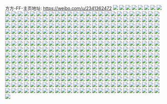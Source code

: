 方方-FF-主页地址: https://weibo.com/u/2341362472 
![](https://wx4.sinaimg.cn/mw2000/8b8e5b28ly1h9ije3bwxzj214q1bs4hh.jpg) 
![](https://wx4.sinaimg.cn/mw2000/8b8e5b28ly1h9ije2thkrj213t1cjqln.jpg) 
![](https://wx4.sinaimg.cn/mw2000/8b8e5b28ly1h9ije29yiyj211r1g47ls.jpg) 
![](https://wx4.sinaimg.cn/mw2000/8b8e5b28ly1h9ije45vjwj21gt1iakf3.jpg) 
![](https://wx4.sinaimg.cn/mw2000/8b8e5b28ly1h9fa2sojbjj20sw1830zn.jpg) 
![](https://wx4.sinaimg.cn/mw2000/8b8e5b28gy1h93ob4704rj20go0iamy7.jpg) 
![](https://wx4.sinaimg.cn/mw2000/8b8e5b28gy1h93ob57p8vj20wi1aigtz.jpg) 
![](https://wx4.sinaimg.cn/mw2000/8b8e5b28gy1h8z6r6v7ogj214g1400yx.jpg) 
![](https://wx4.sinaimg.cn/mw2000/8b8e5b28gy1h8z6r69l4pj20n00sogry.jpg) 
![](https://wx4.sinaimg.cn/mw2000/8b8e5b28gy1h8z6r6l7a0j2146140dom.jpg) 
![](https://wx4.sinaimg.cn/mw2000/8b8e5b28gy1h8z6r79x64j20wi1d1do9.jpg) 
![](https://wx4.sinaimg.cn/mw2000/8b8e5b28gy1h8z6r54yr5j20wi1c3qdz.jpg) 
![](https://wx4.sinaimg.cn/mw2000/8b8e5b28gy1h8z6r7okd7j20wi0uhwkw.jpg) 
![](https://wx4.sinaimg.cn/mw2000/8b8e5b28gy1h8z6r8ctddj20wi0tbgrf.jpg) 
![](https://wx4.sinaimg.cn/mw2000/8b8e5b28gy1h8z6r8oyszj20wi0wnq9g.jpg) 
![](https://wx4.sinaimg.cn/mw2000/8b8e5b28gy1h8z6r9cinij20wi10ktdr.jpg) 
![](https://wx4.sinaimg.cn/mw2000/8b8e5b28gy1h8ssawwjmvj20pr0ihgnj.jpg) 
![](https://wx4.sinaimg.cn/mw2000/8b8e5b28gy1h8ssawicsij20ps11ggq8.jpg) 
![](https://wx4.sinaimg.cn/mw2000/8b8e5b28gy1h8sqnalbbfj227s0u01kx.jpg) 
![](https://wx4.sinaimg.cn/mw2000/8b8e5b28gy1h8m5ydiw5aj21ps1rfnpd.jpg) 
![](https://wx4.sinaimg.cn/mw2000/8b8e5b28gy1h8m5yea31pj213v0vlqd5.jpg) 
![](https://wx4.sinaimg.cn/mw2000/8b8e5b28gy1h8m5yfz9opj21ke23qb29.jpg) 
![](https://wx4.sinaimg.cn/mw2000/8b8e5b28gy1h8m5ya5petj20u11b948d.jpg) 
![](https://wx4.sinaimg.cn/mw2000/8b8e5b28gy1h8a9ckxviaj23402c01kz.jpg) 
![](https://wx4.sinaimg.cn/mw2000/8b8e5b28gy1h875et747hj20lc0v8jv4.jpg) 
![](https://wx4.sinaimg.cn/mw2000/8b8e5b28gy1h84cmblmtxj22wa2aqkjm.jpg) 
![](https://wx4.sinaimg.cn/mw2000/8b8e5b28gy1h84cm9h49aj20wi1cwwro.jpg) 
![](https://wx4.sinaimg.cn/mw2000/8b8e5b28gy1h84cm7vkk3j20oy0sgdjh.jpg) 
![](https://wx4.sinaimg.cn/mw2000/8b8e5b28gy1h84cmddlgzj20l60sggnp.jpg) 
![](https://wx4.sinaimg.cn/mw2000/8b8e5b28gy1h84cmc95t0j20qg0wbn1m.jpg) 
![](https://wx4.sinaimg.cn/mw2000/8b8e5b28gy1h84cmcxe6lj20wi173q9i.jpg) 
![](https://wx4.sinaimg.cn/mw2000/8b8e5b28gy1h84cm8pf98j20wh1lk48y.jpg) 
![](https://wx4.sinaimg.cn/mw2000/8b8e5b28gy1h84cof1zs2j22c02c07wi.jpg) 
![](https://wx4.sinaimg.cn/mw2000/8b8e5b28gy1h84cocq1trj23402c07wj.jpg) 
![](https://wx4.sinaimg.cn/mw2000/8b8e5b28gy1h7zy3eg2rhj20p418naeq.jpg) 
![](https://wx4.sinaimg.cn/mw2000/8b8e5b28gy1h7z7g02xy2j22ac2pmkjn.jpg) 
![](https://wx4.sinaimg.cn/mw2000/8b8e5b28gy1h7z7g2e6usj22b62iahdv.jpg) 
![](https://wx4.sinaimg.cn/mw2000/8b8e5b28gy1h7pwl0jltlj20tz1187b0.jpg) 
![](https://wx4.sinaimg.cn/mw2000/8b8e5b28gy1h7pwl01oq3j20r911cgr6.jpg) 
![](https://wx4.sinaimg.cn/mw2000/8b8e5b28gy1h7pwl2kw7jj20uo14wwr8.jpg) 
![](https://wx4.sinaimg.cn/mw2000/8b8e5b28gy1h7pwjxh6j3j21680nrwr3.jpg) 
![](https://wx4.sinaimg.cn/mw2000/8b8e5b28gy1h7pwl5fgbvj22c02c0hdu.jpg) 
![](https://wx4.sinaimg.cn/mw2000/8b8e5b28gy1h7pwlc306aj22c02c0x6p.jpg) 
![](https://wx4.sinaimg.cn/mw2000/8b8e5b28gy1h7pwkzioxtj22c0340u0z.jpg) 
![](https://wx4.sinaimg.cn/mw2000/8b8e5b28gy1h7pwlf6yvmj22c0340u0y.jpg) 
![](https://wx4.sinaimg.cn/mw2000/8b8e5b28gy1h7pwl9zg5jj21kw1kw7wi.jpg) 
![](https://wx4.sinaimg.cn/mw2000/8b8e5b28gy1h7m4rmwkk1j21kw16ox4x.jpg) 
![](https://wx4.sinaimg.cn/mw2000/8b8e5b28gy1h7m4s5qwvej21kw16o1kx.jpg) 
![](https://wx4.sinaimg.cn/mw2000/8b8e5b28gy1h7m4sbxinij216o1kwe47.jpg) 
![](https://wx4.sinaimg.cn/mw2000/8b8e5b28gy1h7m4shl6vqj215c1k6dry.jpg) 
![](https://wx4.sinaimg.cn/mw2000/8b8e5b28gy1h7gosnxnztj20n40jftay.jpg) 
![](https://wx4.sinaimg.cn/mw2000/8b8e5b28gy1h77ejs1yiij20wi1g1nb9.jpg) 
![](https://wx4.sinaimg.cn/mw2000/8b8e5b28gy1h77ejvs0rjj21qq2n9hdu.jpg) 
![](https://wx4.sinaimg.cn/mw2000/8b8e5b28gy1h77ejsz24rj20wh1bf1cg.jpg) 
![](https://wx4.sinaimg.cn/mw2000/8b8e5b28gy1h77ejr434jj21sc2ds43t.jpg) 
![](https://wx4.sinaimg.cn/mw2000/8b8e5b28gy1h77ejwtq57j22c0340b29.jpg) 
![](https://wx4.sinaimg.cn/mw2000/8b8e5b28gy1h77ejnhhxqj21sc2ds4qr.jpg) 
![](https://wx4.sinaimg.cn/mw2000/8b8e5b28ly1h72t167tlmj21mc17rjzk.jpg) 
![](https://wx4.sinaimg.cn/mw2000/8b8e5b28ly1h72t189mh1j22c03404d5.jpg) 
![](https://wx4.sinaimg.cn/mw2000/8b8e5b28ly1h72t19u0rwj22092bs47k.jpg) 
![](https://wx4.sinaimg.cn/mw2000/8b8e5b28ly1h72t1btbddj21a41jb1kx.jpg) 
![](https://wx4.sinaimg.cn/mw2000/8b8e5b28ly1h72t1at2saj216f15yjvr.jpg) 
![](https://wx4.sinaimg.cn/mw2000/8b8e5b28ly1h72t1oc6gij23402c0npg.jpg) 
![](https://wx4.sinaimg.cn/mw2000/8b8e5b28gy1h6yvougl1qj20pd0istcm.jpg) 
![](https://wx4.sinaimg.cn/mw2000/8b8e5b28gy1h6oysix8wwj20uh15un58.jpg) 
![](https://wx4.sinaimg.cn/mw2000/8b8e5b28gy1h6oysp12sxj20wi139qhc.jpg) 
![](https://wx4.sinaimg.cn/mw2000/8b8e5b28gy1h6oyskey7kj20v40wg780.jpg) 
![](https://wx4.sinaimg.cn/mw2000/8b8e5b28gy1h6oyt5naqaj20wh1attnh.jpg) 
![](https://wx4.sinaimg.cn/mw2000/8b8e5b28gy1h6oysyqwotj20r50f9ag3.jpg) 
![](https://wx4.sinaimg.cn/mw2000/8b8e5b28gy1h6oyswtmm9j20uu14qtlc.jpg) 
![](https://wx4.sinaimg.cn/mw2000/8b8e5b28gy1h6mlfcez5uj20td0l4q6s.jpg) 
![](https://wx4.sinaimg.cn/mw2000/8b8e5b28gy1h6mlfah0qrj23402c0x6v.jpg) 
![](https://wx4.sinaimg.cn/mw2000/8b8e5b28gy1h6j987trxzj21sc2dsqv6.jpg) 
![](https://wx4.sinaimg.cn/mw2000/8b8e5b28gy1h6huv03ok2j20md0art96.jpg) 
![](https://wx4.sinaimg.cn/mw2000/8b8e5b28gy1h699et048nj20wi1yc7ew.jpg) 
![](https://wx4.sinaimg.cn/mw2000/8b8e5b28gy1h699eslf1zj20f60bhjrp.jpg) 
![](https://wx4.sinaimg.cn/mw2000/8b8e5b28gy1h6788ld74yj21if28xjwt.jpg) 
![](https://wx4.sinaimg.cn/mw2000/8b8e5b28gy1h6788u3diwj22c034015v.jpg) 
![](https://wx4.sinaimg.cn/mw2000/8b8e5b28gy1h6787d562zj23402c01kx.jpg) 
![](https://wx4.sinaimg.cn/mw2000/8b8e5b28gy1h6789gkucfj22s81m9b2a.jpg) 
![](https://wx4.sinaimg.cn/mw2000/8b8e5b28gy1h67870e59jj22c0340ahn.jpg) 
![](https://wx4.sinaimg.cn/mw2000/8b8e5b28gy1h67898ki8sj22c0340avh.jpg) 
![](https://wx4.sinaimg.cn/mw2000/8b8e5b28gy1h6787rh43mj23402c0e83.jpg) 
![](https://wx4.sinaimg.cn/mw2000/8b8e5b28gy1h67884sgavj21of1memz2.jpg) 
![](https://wx4.sinaimg.cn/mw2000/8b8e5b28gy1h6787vd5gtj20vk0whk0y.jpg) 
![](https://wx4.sinaimg.cn/mw2000/8b8e5b28ly1h5uziw67hwj218w0u0k25.jpg) 
![](https://wx4.sinaimg.cn/mw2000/8b8e5b28ly1h5uzj0o3vdj21jk1gz7hk.jpg) 
![](https://wx4.sinaimg.cn/mw2000/8b8e5b28gy1h3igk8ydtij2218298hdt.jpg) 
![](https://wx4.sinaimg.cn/mw2000/8b8e5b28gy1h3igk9x61vj20us0hl0z8.jpg) 
![](https://wx4.sinaimg.cn/mw2000/8b8e5b28gy1h3igkb0kizj21mc17r1as.jpg) 
![](https://wx4.sinaimg.cn/mw2000/8b8e5b28gy1h3igkddoz0j22qn2147wj.jpg) 
![](https://wx4.sinaimg.cn/mw2000/8b8e5b28gy1h3igke2v6ej20u015qn6p.jpg) 
![](https://wx4.sinaimg.cn/mw2000/8b8e5b28gy1h3igk0577aj20sc114gzf.jpg) 
![](https://wx4.sinaimg.cn/mw2000/8b8e5b28gy1h3igkfvojhj22bc334npd.jpg) 
![](https://wx4.sinaimg.cn/mw2000/8b8e5b28gy1h3igkh4n72j20us148e01.jpg) 
![](https://wx4.sinaimg.cn/mw2000/8b8e5b28gy1h3igkj3l7kj22c03404qr.jpg) 
![](https://wx4.sinaimg.cn/mw2000/8b8e5b28gy1h3ifo5b9ngj22c0340b2b.jpg) 
![](https://wx4.sinaimg.cn/mw2000/8b8e5b28gy1h3ifnlofmuj23402c01kx.jpg) 
![](https://wx4.sinaimg.cn/mw2000/8b8e5b28gy1h3ifnjvoygj22c033zb2c.jpg) 
![](https://wx4.sinaimg.cn/mw2000/8b8e5b28gy1h3ifoacznqj215h0woagz.jpg) 
![](https://wx4.sinaimg.cn/mw2000/8b8e5b28gy1h3ifog91uej22c03407wi.jpg) 
![](https://wx4.sinaimg.cn/mw2000/8b8e5b28gy1h3ifo95z61j226u2o54qp.jpg) 
![](https://wx4.sinaimg.cn/mw2000/8b8e5b28gy1h3ifqzewmoj20ty0kgdkd.jpg) 
![](https://wx4.sinaimg.cn/mw2000/8b8e5b28gy1h3ifovlqzaj22c03407wi.jpg) 
![](https://wx4.sinaimg.cn/mw2000/8b8e5b28gy1h3ifod9q17j21sc2dsu0x.jpg) 
![](https://wx4.sinaimg.cn/mw2000/8b8e5b28gy1h2xtpzl16kj22af22su0x.jpg) 
![](https://wx4.sinaimg.cn/mw2000/8b8e5b28gy1h2xtpsqlxyj22c0340kjm.jpg) 
![](https://wx4.sinaimg.cn/mw2000/8b8e5b28gy1h2wm8tnqcrj20sz1l6n81.jpg) 
![](https://wx4.sinaimg.cn/mw2000/8b8e5b28gy1h2wm8vwig9j235s23unpe.jpg) 
![](https://wx4.sinaimg.cn/mw2000/8b8e5b28gy1h2wm8xbfmjj233y18u1ky.jpg) 
![](https://wx4.sinaimg.cn/mw2000/8b8e5b28gy1h2wm8ysv1pj23402c0qv5.jpg) 
![](https://wx4.sinaimg.cn/mw2000/8b8e5b28gy1h2wm90hhkij23402c0qv6.jpg) 
![](https://wx4.sinaimg.cn/mw2000/8b8e5b28gy1h2wm8splemj22511w4npd.jpg) 
![](https://wx4.sinaimg.cn/mw2000/8b8e5b28gy1h2wm93qcyfj21sc2dskjn.jpg) 
![](https://wx4.sinaimg.cn/mw2000/8b8e5b28gy1h2wlydx6cej22dc35su11.jpg) 
![](https://wx4.sinaimg.cn/mw2000/8b8e5b28gy1h2wlygw85ij22dc35skjo.jpg) 
![](https://wx4.sinaimg.cn/mw2000/8b8e5b28gy1h2wlylfbp6j22dc35sqv9.jpg) 
![](https://wx4.sinaimg.cn/mw2000/8b8e5b28gy1h2wlyp1e9aj22dc35sx6u.jpg) 
![](https://wx4.sinaimg.cn/mw2000/8b8e5b28gy1h2wlyx5k4fj22c0340kjm.jpg) 
![](https://wx4.sinaimg.cn/mw2000/8b8e5b28gy1h2wlyqt6d6j20sg34k4qq.jpg) 
![](https://wx4.sinaimg.cn/mw2000/8b8e5b28gy1h2wlytps0ij20sg1m8e81.jpg) 
![](https://wx4.sinaimg.cn/mw2000/8b8e5b28gy1h2wlyvg879j20sg3oze82.jpg) 
![](https://wx4.sinaimg.cn/mw2000/8b8e5b28gy1h2wlyark6zj20sg1j54qp.jpg) 
![](https://wx4.sinaimg.cn/mw2000/8b8e5b28gy1h21csd2ch4j21400u0alk.jpg) 
![](https://wx4.sinaimg.cn/mw2000/8b8e5b28gy1h21csa62qij22c0340kjo.jpg) 
![](https://wx4.sinaimg.cn/mw2000/8b8e5b28gy1h21csc1rknj22c022uu0x.jpg) 
![](https://wx4.sinaimg.cn/mw2000/8b8e5b28gy1h21cs70xncj22dc35snph.jpg) 
![](https://wx4.sinaimg.cn/mw2000/8b8e5b28gy1h21csl2ew7j22dc35sqv9.jpg) 
![](https://wx4.sinaimg.cn/mw2000/8b8e5b28gy1h21csydyj1j22dc35snph.jpg) 
![](https://wx4.sinaimg.cn/mw2000/8b8e5b28gy1h21ct2p6a0j22dc35shdx.jpg) 
![](https://wx4.sinaimg.cn/mw2000/8b8e5b28gy1h21ct5ty7tj22dc35s7wl.jpg) 
![](https://wx4.sinaimg.cn/mw2000/8b8e5b28gy1h21csdpqzcj20ko0prq8y.jpg) 
![](https://wx4.sinaimg.cn/mw2000/8b8e5b28gy1h1xnhkpns6j23402c0hdw.jpg) 
![](https://wx4.sinaimg.cn/mw2000/8b8e5b28gy1h1rzbb2bxwj22c0340x6q.jpg) 
![](https://wx4.sinaimg.cn/mw2000/8b8e5b28gy1h1rzbpgccnj21tm1a41kx.jpg) 
![](https://wx4.sinaimg.cn/mw2000/8b8e5b28gy1h1rzbeozx1j20sh0qa7b9.jpg) 
![](https://wx4.sinaimg.cn/mw2000/8b8e5b28gy1h1rzbgas4dj21s11djkhg.jpg) 
![](https://wx4.sinaimg.cn/mw2000/8b8e5b28gy1h1rzbzwqjjj22911zwe81.jpg) 
![](https://wx4.sinaimg.cn/mw2000/8b8e5b28gy1h1rzc9h306j21ld1du1di.jpg) 
![](https://wx4.sinaimg.cn/mw2000/8b8e5b28gy1h1rzbq5cr5j21bw1bc12g.jpg) 
![](https://wx4.sinaimg.cn/mw2000/8b8e5b28gy1h1ngvi235xj22bu1s97wh.jpg) 
![](https://wx4.sinaimg.cn/mw2000/8b8e5b28gy1h1ngvjz86kj23402c0x6r.jpg) 
![](https://wx4.sinaimg.cn/mw2000/8b8e5b28gy1h18zp6ped1j210o0pd4b5.jpg) 
![](https://wx4.sinaimg.cn/mw2000/8b8e5b28gy1h0nig5k495j20v110g13h.jpg) 
![](https://wx4.sinaimg.cn/mw2000/8b8e5b28gy1h0kn1d8wtqj23402c0u0y.jpg) 
![](https://wx4.sinaimg.cn/mw2000/8b8e5b28gy1gzse2rhcqhj20zm1bhe37.jpg) 
![](https://wx4.sinaimg.cn/mw2000/8b8e5b28ly1gzgyeazkgrj21b20s0dlo.jpg) 
![](https://wx4.sinaimg.cn/mw2000/8b8e5b28ly1gzgx2mvw8uj20u00lwwif.jpg) 
![](https://wx4.sinaimg.cn/mw2000/8b8e5b28ly1gz9fyi9zlyj226p26p4qp.jpg) 
![](https://wx4.sinaimg.cn/mw2000/8b8e5b28ly1gz9fyl6n31j22pd2pdx6p.jpg) 
![](https://wx4.sinaimg.cn/mw2000/8b8e5b28gy1gy62r9lo86j20xc18gtgd.jpg) 
![](https://wx4.sinaimg.cn/mw2000/8b8e5b28gy1gy62r5hbixj235s2dfnpe.jpg) 
![](https://wx4.sinaimg.cn/mw2000/8b8e5b28gy1gy62r8u9xfj23402c2e86.jpg) 
![](https://wx4.sinaimg.cn/mw2000/8b8e5b28gy1gy62rcpspaj20xc18gqav.jpg) 
![](https://wx4.sinaimg.cn/mw2000/8b8e5b28gy1gy62r66lmqj218g0xcwo4.jpg) 
![](https://wx4.sinaimg.cn/mw2000/8b8e5b28gy1gy62r3aquuj20xc18gte6.jpg) 
![](https://wx4.sinaimg.cn/mw2000/8b8e5b28gy1gy62sojm1aj20wi12g137.jpg) 
![](https://wx4.sinaimg.cn/mw2000/8b8e5b28gy1gy62sm9n68j22kq1wehdu.jpg) 
![](https://wx4.sinaimg.cn/mw2000/8b8e5b28gy1gy62snj6ycj20wi1ac7b6.jpg) 
![](https://wx4.sinaimg.cn/mw2000/8b8e5b28gy1gwfjgmrqzmj22c02c01ky.jpg) 
![](https://wx4.sinaimg.cn/mw2000/8b8e5b28gy1gwfjdkltojj21sc1sc4qq.jpg) 
![](https://wx4.sinaimg.cn/mw2000/8b8e5b28gy1gwfjgr3e2kj22c02c0b29.jpg) 
![](https://wx4.sinaimg.cn/mw2000/8b8e5b28gy1gwfjh8gfhuj22c02c0qv5.jpg) 
![](https://wx4.sinaimg.cn/mw2000/8b8e5b28gy1gwfjhzwik1j22c02c01kz.jpg) 
![](https://wx4.sinaimg.cn/mw2000/8b8e5b28gy1gwfjjj1uymj21sc1schdt.jpg) 
![](https://wx4.sinaimg.cn/mw2000/8b8e5b28gy1gwfjjrmu3bj21sc1sc7wh.jpg) 
![](https://wx4.sinaimg.cn/mw2000/8b8e5b28gy1gwfjghzjcwj22c02c01ky.jpg) 
![](https://wx4.sinaimg.cn/mw2000/8b8e5b28gy1gwfjc4k1qzj210e0u0gy4.jpg) 
![](https://wx4.sinaimg.cn/mw2000/8b8e5b28gy1gvrv2kzpl4j23402c0hdu.jpg) 
![](https://wx4.sinaimg.cn/mw2000/8b8e5b28gy1gvrv3au84lj23402c01l1.jpg) 
![](https://wx4.sinaimg.cn/mw2000/002ys7kQgy1gvkzkxb1roj60wi0mcq5l02.jpg) 
![](https://wx4.sinaimg.cn/mw2000/002ys7kQgy1gvkzkwvu2ej60wh0l2dht02.jpg) 
![](https://wx4.sinaimg.cn/mw2000/002ys7kQgy1gv7037f2jlj60u014044902.jpg) 
![](https://wx4.sinaimg.cn/mw2000/002ys7kQgy1gv703ay41cj60u0140wmg02.jpg) 
![](https://wx4.sinaimg.cn/mw2000/002ys7kQgy1gulyx6zesxj62dc35sb2c02.jpg) 
![](https://wx4.sinaimg.cn/mw2000/002ys7kQgy1gulyx2gidwj63402c04qu02.jpg) 
![](https://wx4.sinaimg.cn/mw2000/002ys7kQgy1gulyxbj7tqj63402c07wn02.jpg) 
![](https://wx4.sinaimg.cn/mw2000/002ys7kQgy1gulyxg5czfj62bc3344qu02.jpg) 
![](https://wx4.sinaimg.cn/mw2000/002ys7kQgy1gulyxrseqej62c0340b2d02.jpg) 
![](https://wx4.sinaimg.cn/mw2000/002ys7kQgy1gulyxjbhbbj62bc334qv902.jpg) 
![](https://wx4.sinaimg.cn/mw2000/002ys7kQgy1gulyxl9iltj63402c0qv702.jpg) 
![](https://wx4.sinaimg.cn/mw2000/002ys7kQgy1gulyxvwe5nj62c0340e8602.jpg) 
![](https://wx4.sinaimg.cn/mw2000/002ys7kQgy1gulyxopz35j635s2dc7wj02.jpg) 
![](https://wx4.sinaimg.cn/mw2000/002ys7kQgy1guffaa4r5sj60u011vgpb02.jpg) 
![](https://wx4.sinaimg.cn/mw2000/002ys7kQgy1guffaavadjj60kr0lowgw02.jpg) 
![](https://wx4.sinaimg.cn/mw2000/002ys7kQgy1guffaaitp7j60u011on0e02.jpg) 
![](https://wx4.sinaimg.cn/mw2000/002ys7kQgy1guffabqcbbj60u90ob0ww02.jpg) 
![](https://wx4.sinaimg.cn/mw2000/002ys7kQgy1guffac588qj60wh0o2djf02.jpg) 
![](https://wx4.sinaimg.cn/mw2000/002ys7kQgy1guffacoyeqj60u90oc0xb02.jpg) 
![](https://wx4.sinaimg.cn/mw2000/8b8e5b28ly1gtui23adu6j22c02c0hdu.jpg) 
![](https://wx4.sinaimg.cn/mw2000/8b8e5b28ly1gtqm5v19g4j22c02c0u0x.jpg) 
![](https://wx4.sinaimg.cn/mw2000/8b8e5b28ly1gtqm5qifxdj22c02c0x6p.jpg) 
![](https://wx4.sinaimg.cn/mw2000/8b8e5b28ly1gtklokkepoj22c02c0qv7.jpg) 
![](https://wx4.sinaimg.cn/mw2000/8b8e5b28gy1gs2yetdiykj22oh23bqvc.jpg) 
![](https://wx4.sinaimg.cn/mw2000/8b8e5b28gy1gs2yeuqtkgj20yv13c4qp.jpg) 
![](https://wx4.sinaimg.cn/mw2000/8b8e5b28gy1gs2yf7210cj22c02c0npi.jpg) 
![](https://wx4.sinaimg.cn/mw2000/8b8e5b28gy1gs2yeo4y10j22c02c01l3.jpg) 
![](https://wx4.sinaimg.cn/mw2000/8b8e5b28gy1gs2yf8m3a1j22c02c07wh.jpg) 
![](https://wx4.sinaimg.cn/mw2000/8b8e5b28gy1gs2yewn02bj20sg1kw1ky.jpg) 
![](https://wx4.sinaimg.cn/mw2000/8b8e5b28gy1gs2yf37ckfj22c02c0u15.jpg) 
![](https://wx4.sinaimg.cn/mw2000/8b8e5b28gy1gs2yfjnzayj22c02c0x52.jpg) 
![](https://wx4.sinaimg.cn/mw2000/8b8e5b28gy1gs2yfbi2mxj22c02c04qq.jpg) 
![](https://wx4.sinaimg.cn/mw2000/8b8e5b28gy1gs2yff23khj22c02c01ky.jpg) 
![](https://wx4.sinaimg.cn/mw2000/8b8e5b28gy1gs2yfhfv7gj22c02c07wh.jpg) 
![](https://wx4.sinaimg.cn/mw2000/8b8e5b28gy1grt3kjiklgj21s035sx6v.jpg) 
![](https://wx4.sinaimg.cn/mw2000/8b8e5b28gy1grt3jqovoej23402c0ai3.jpg) 
![](https://wx4.sinaimg.cn/mw2000/8b8e5b28gy1grt3kmgjhtj22c0340x6q.jpg) 
![](https://wx4.sinaimg.cn/mw2000/8b8e5b28gy1grt3kpbokyj22c0340kjm.jpg) 
![](https://wx4.sinaimg.cn/mw2000/002ys7kQgy1grt3jrzj2hj61400u0k2g02.jpg) 
![](https://wx4.sinaimg.cn/mw2000/8b8e5b28gy1grt3ktyitxj22c03407wj.jpg) 
![](https://wx4.sinaimg.cn/mw2000/8b8e5b28gy1grt3kevrdxj21zc2bznph.jpg) 
![](https://wx4.sinaimg.cn/mw2000/8b8e5b28gy1grrdljijjej22lq1yakjl.jpg) 
![](https://wx4.sinaimg.cn/mw2000/8b8e5b28gy1grrdlmzgicj23402c0u0y.jpg) 
![](https://wx4.sinaimg.cn/mw2000/8b8e5b28gy1grrdll33l3j23402c0npe.jpg) 
![](https://wx4.sinaimg.cn/mw2000/8b8e5b28gy1grmjj30kzkj22c02c07wh.jpg) 
![](https://wx4.sinaimg.cn/mw2000/8b8e5b28gy1grmjj4tsd0j21sc1scqnc.jpg) 
![](https://wx4.sinaimg.cn/mw2000/8b8e5b28gy1grmjj6c0wxj21sc1sc1kx.jpg) 
![](https://wx4.sinaimg.cn/mw2000/8b8e5b28gy1grmjj8aml6j21sc1sc1kx.jpg) 
![](https://wx4.sinaimg.cn/mw2000/8b8e5b28gy1gr5i9a31pwj20si0g1tdn.jpg) 
![](https://wx4.sinaimg.cn/mw2000/8b8e5b28gy1gr5i9e4f05j20ny1557hb.jpg) 
![](https://wx4.sinaimg.cn/mw2000/8b8e5b28gy1gr5i9fwgzmj23282aohdv.jpg) 
![](https://wx4.sinaimg.cn/mw2000/8b8e5b28gy1gr5i9dkok1j20u00u0n7l.jpg) 
![](https://wx4.sinaimg.cn/mw2000/8b8e5b28gy1gr5i9cltwnj23402c04qv.jpg) 
![](https://wx4.sinaimg.cn/mw2000/8b8e5b28gy1gr5i9hggm7j21hc1hc7wi.jpg) 
![](https://wx4.sinaimg.cn/mw2000/8b8e5b28gy1gqrdloxqjcj20u010dgps.jpg) 
![](https://wx4.sinaimg.cn/mw2000/8b8e5b28gy1gqrdlqgig8j20u010cdkq.jpg) 
![](https://wx4.sinaimg.cn/mw2000/8b8e5b28gy1gqrdlre0oxj20u010dq84.jpg) 
![](https://wx4.sinaimg.cn/mw2000/8b8e5b28gy1gqrdls75eij20u00u0woc.jpg) 
![](https://wx4.sinaimg.cn/mw2000/8b8e5b28gy1gqrdlt7gmcj20u013zacs.jpg) 
![](https://wx4.sinaimg.cn/mw2000/8b8e5b28gy1gqrdlu340pj20u00u0aeh.jpg) 
![](https://wx4.sinaimg.cn/mw2000/8b8e5b28gy1gqrdlurinzj20qo0van23.jpg) 
![](https://wx4.sinaimg.cn/mw2000/8b8e5b28gy1gqrdlvxw76j20u013zwhr.jpg) 
![](https://wx4.sinaimg.cn/mw2000/8b8e5b28gy1gqrdlwl9njj20u00u077f.jpg) 
![](https://wx4.sinaimg.cn/mw2000/8b8e5b28gy1gq7uh48uy2j235s35shdx.jpg) 
![](https://wx4.sinaimg.cn/mw2000/8b8e5b28gy1gq7uh6xf38j22ao2biu0z.jpg) 
![](https://wx4.sinaimg.cn/mw2000/8b8e5b28gy1gq7uhi8srxj21sc2ds1ky.jpg) 
![](https://wx4.sinaimg.cn/mw2000/8b8e5b28gy1gq7uhea7etj20sf189ai5.jpg) 
![](https://wx4.sinaimg.cn/mw2000/8b8e5b28gy1gq7uh8lo78j20lr2ipnpd.jpg) 
![](https://wx4.sinaimg.cn/mw2000/8b8e5b28gy1gq7uhfgfu8j216s1l0npd.jpg) 
![](https://wx4.sinaimg.cn/mw2000/8b8e5b28gy1gq7uhgte3kj22dc35sqv5.jpg) 
![](https://wx4.sinaimg.cn/mw2000/8b8e5b28gy1gq7uhb67fnj211c340npg.jpg) 
![](https://wx4.sinaimg.cn/mw2000/8b8e5b28gy1gq7uhkuznoj22c03407wm.jpg) 
![](https://wx4.sinaimg.cn/mw2000/8b8e5b28gy1gpw6j3go0aj235s2dckjq.jpg) 
![](https://wx4.sinaimg.cn/mw2000/8b8e5b28gy1gpw6j09hdcj235s2dc4qt.jpg) 
![](https://wx4.sinaimg.cn/mw2000/8b8e5b28gy1gptvl6kf8sj22ao2g5x6s.jpg) 
![](https://wx4.sinaimg.cn/mw2000/8b8e5b28gy1gptvlx98sxj23282aou0y.jpg) 
![](https://wx4.sinaimg.cn/mw2000/8b8e5b28gy1gptvluxmxbj23282aoqv6.jpg) 
![](https://wx4.sinaimg.cn/mw2000/8b8e5b28gy1gptvlz60blj23282aokjm.jpg) 
![](https://wx4.sinaimg.cn/mw2000/8b8e5b28gy1gptvlnhsd2j21vf2ipx6s.jpg) 
![](https://wx4.sinaimg.cn/mw2000/8b8e5b28gy1gptvlq41kbj23282aokjm.jpg) 
![](https://wx4.sinaimg.cn/mw2000/8b8e5b28gy1gptvlsq7s1j22ao2is4qr.jpg) 
![](https://wx4.sinaimg.cn/mw2000/8b8e5b28gy1gptvm1t4xfj22ao2mie83.jpg) 
![](https://wx4.sinaimg.cn/mw2000/8b8e5b28gy1gptvp4mh9sj20qo0hltc3.jpg) 
![](https://wx4.sinaimg.cn/mw2000/8b8e5b28gy1gowjxnuly9j21qc0u0x4b.jpg) 
![](https://wx4.sinaimg.cn/mw2000/8b8e5b28gy1gowjxt6jwhj21qc0u0kik.jpg) 
![](https://wx4.sinaimg.cn/mw2000/8b8e5b28gy1gowjxxn644j21qc0u0nmt.jpg) 
![](https://wx4.sinaimg.cn/mw2000/8b8e5b28gy1gowjy2l50kj21qc0u07uh.jpg) 
![](https://wx4.sinaimg.cn/mw2000/8b8e5b28gy1goksqdfp1gj22io1w07wk.jpg) 
![](https://wx4.sinaimg.cn/mw2000/8b8e5b28ly1gnlp068bpyj22ao2aonpd.jpg) 
![](https://wx4.sinaimg.cn/mw2000/8b8e5b28ly1gnbsbxpoivj20qo0ocmzu.jpg) 
![](https://wx4.sinaimg.cn/mw2000/8b8e5b28ly1gnbscw53ooj20qo0sa42q.jpg) 
![](https://wx4.sinaimg.cn/mw2000/8b8e5b28gy1gm9cv9c61zj22ao2aob2b.jpg) 
![](https://wx4.sinaimg.cn/mw2000/8b8e5b28gy1gm9cux7jh4j218o18oqpq.jpg) 
![](https://wx4.sinaimg.cn/mw2000/8b8e5b28gy1gm9cuzzhuij22dc1s0qv7.jpg) 
![](https://wx4.sinaimg.cn/mw2000/8b8e5b28gy1gm9cv2pnvcj22dc1s0u0z.jpg) 
![](https://wx4.sinaimg.cn/mw2000/8b8e5b28gy1gm9cv5gtcvj22dc1s04qs.jpg) 
![](https://wx4.sinaimg.cn/mw2000/8b8e5b28gy1gm9cvckrqjj22ao328u0y.jpg) 
![](https://wx4.sinaimg.cn/mw2000/8b8e5b28gy1gm9cvfib3jj22ao2aoe84.jpg) 
![](https://wx4.sinaimg.cn/mw2000/8b8e5b28gy1gm9cxywgpbj21400u0gsx.jpg) 
![](https://wx4.sinaimg.cn/mw2000/8b8e5b28gy1gm9cxb8s6wj21400u0tdu.jpg) 
![](https://wx4.sinaimg.cn/mw2000/8b8e5b28gy1gm9csw229gj20qo0p5mzh.jpg) 
![](https://wx4.sinaimg.cn/mw2000/8b8e5b28gy1gm9cszlxtkj22ao328npf.jpg) 
![](https://wx4.sinaimg.cn/mw2000/8b8e5b28gy1gm9ct2ku27j22ao328u0y.jpg) 
![](https://wx4.sinaimg.cn/mw2000/8b8e5b28gy1gm9ct60gosj22ao328x6r.jpg) 
![](https://wx4.sinaimg.cn/mw2000/8b8e5b28gy1gm9ctk4b2rj21s02dcu10.jpg) 
![](https://wx4.sinaimg.cn/mw2000/8b8e5b28gy1gm9ct903v8j23282aohdx.jpg) 
![](https://wx4.sinaimg.cn/mw2000/8b8e5b28gy1gm9cte9s1rj22ao3284qr.jpg) 
![](https://wx4.sinaimg.cn/mw2000/8b8e5b28gy1gm9cth534ej22ao328b2d.jpg) 
![](https://wx4.sinaimg.cn/mw2000/8b8e5b28gy1gm9ctbs7hej24cg39cqv8.jpg) 
![](https://wx4.sinaimg.cn/mw2000/8b8e5b28gy1glb65k8comj22yo1o01ky.jpg) 
![](https://wx4.sinaimg.cn/mw2000/8b8e5b28gy1glb2e5phn9j22io1f0hdu.jpg) 
![](https://wx4.sinaimg.cn/mw2000/8b8e5b28gy1glb2e0spncj23282aohdv.jpg) 
![](https://wx4.sinaimg.cn/mw2000/8b8e5b28gy1glb2e3dxr3j22io1f0u0y.jpg) 
![](https://wx4.sinaimg.cn/mw2000/8b8e5b28gy1gktb7gr5atj22801o07wj.jpg) 
![](https://wx4.sinaimg.cn/mw2000/8b8e5b28gy1gktb6w0eb1j22ao2aokjm.jpg) 
![](https://wx4.sinaimg.cn/mw2000/8b8e5b28gy1gktb7m435ej22bb2bbhdt.jpg) 
![](https://wx4.sinaimg.cn/mw2000/8b8e5b28gy1gktb6ztdr2j22ao2aox6q.jpg) 
![](https://wx4.sinaimg.cn/mw2000/8b8e5b28gy1gktb7p1k7sj2334334kjm.jpg) 
![](https://wx4.sinaimg.cn/mw2000/8b8e5b28gy1gktb74z6lij22ao2ao1kz.jpg) 
![](https://wx4.sinaimg.cn/mw2000/8b8e5b28gy1gktb78g3xwj22ao2aonpe.jpg) 
![](https://wx4.sinaimg.cn/mw2000/8b8e5b28gy1gktb7k2p24j22ao2aoqv6.jpg) 
![](https://wx4.sinaimg.cn/mw2000/8b8e5b28gy1gktb7bqbz8j215o2bc7wj.jpg) 
![](https://wx4.sinaimg.cn/mw2000/8b8e5b28gy1gka0r6op5lj227a1z77wk.jpg) 
![](https://wx4.sinaimg.cn/mw2000/8b8e5b28gy1gka0rgxmf9j22ao2aohdw.jpg) 
![](https://wx4.sinaimg.cn/mw2000/8b8e5b28gy1gka0p4nhq9j22dc1kw4qs.jpg) 
![](https://wx4.sinaimg.cn/mw2000/8b8e5b28gy1gka0pgu8o5j22dc1kwx6r.jpg) 
![](https://wx4.sinaimg.cn/mw2000/8b8e5b28gy1gka0puzxkhj21kw2dc1l0.jpg) 
![](https://wx4.sinaimg.cn/mw2000/8b8e5b28gy1gka0sf8cn3j21910gbnhi.jpg) 
![](https://wx4.sinaimg.cn/mw2000/8b8e5b28gy1gka0sq61nkj22ao2aou0x.jpg) 
![](https://wx4.sinaimg.cn/mw2000/8b8e5b28gy1gka0q7znj9j22ao2aox6s.jpg) 
![](https://wx4.sinaimg.cn/mw2000/8b8e5b28gy1gka0ov7gfdj22c03407wo.jpg) 
![](https://wx4.sinaimg.cn/mw2000/8b8e5b28gy1gka0qw99fyj22ao2ao4qv.jpg) 
![](https://wx4.sinaimg.cn/mw2000/8b8e5b28gy1gka0sn8p37j22ao2aoqv6.jpg) 
![](https://wx4.sinaimg.cn/mw2000/8b8e5b28gy1gka0rt5lt8j22ao2aokjp.jpg) 
![](https://wx4.sinaimg.cn/mw2000/8b8e5b28gy1gka0s52xsij22ao2ao1l2.jpg) 
![](https://wx4.sinaimg.cn/mw2000/8b8e5b28gy1gka0scsqd1j22ao2aoe86.jpg) 
![](https://wx4.sinaimg.cn/mw2000/8b8e5b28gy1gka0sj6xtsj235s2dckjm.jpg) 
![](https://wx4.sinaimg.cn/mw2000/8b8e5b28gy1gjtu805xx3j23282aoe84.jpg) 
![](https://wx4.sinaimg.cn/mw2000/8b8e5b28gy1gjtu83wx51j22ao328npe.jpg) 
![](https://wx4.sinaimg.cn/mw2000/8b8e5b28gy1gjrdpphocbj22801o01kz.jpg) 
![](https://wx4.sinaimg.cn/mw2000/8b8e5b28gy1gjrdpvso7hj22801o0npf.jpg) 
![](https://wx4.sinaimg.cn/mw2000/8b8e5b28gy1gjrdprq0i5j22801o0x6s.jpg) 
![](https://wx4.sinaimg.cn/mw2000/8b8e5b28gy1gjrdptnqhgj21hk104npd.jpg) 
![](https://wx4.sinaimg.cn/mw2000/8b8e5b28gy1gifon92w4aj21jr0pv7wh.jpg) 
![](https://wx4.sinaimg.cn/mw2000/8b8e5b28gy1gifonbananj23402c04qs.jpg) 
![](https://wx4.sinaimg.cn/mw2000/8b8e5b28gy1gifondww9cj22c02c0x6r.jpg) 
![](https://wx4.sinaimg.cn/mw2000/8b8e5b28ly1gi39p9330sj22c02c0e84.jpg) 
![](https://wx4.sinaimg.cn/mw2000/8b8e5b28ly1gi39pam22uj22c02c07wk.jpg) 
![](https://wx4.sinaimg.cn/mw2000/8b8e5b28ly1ghhc5mf9pbj21kw16okjm.jpg) 
![](https://wx4.sinaimg.cn/mw2000/8b8e5b28ly1ghhc5qfv87j21kw1kwnpe.jpg) 
![](https://wx4.sinaimg.cn/mw2000/8b8e5b28ly1ghcmfybludj216e1adhdu.jpg) 
![](https://wx4.sinaimg.cn/mw2000/8b8e5b28ly1ghcmg2b86jj21kw16oqv6.jpg) 
![](https://wx4.sinaimg.cn/mw2000/8b8e5b28ly1gh01f71nujj21kw1kwb2b.jpg) 
![](https://wx4.sinaimg.cn/mw2000/8b8e5b28ly1ggwlop599mj22ao2aoe82.jpg) 
![](https://wx4.sinaimg.cn/mw2000/8b8e5b28ly1gg4xr36k3cj21kw1kw4qr.jpg) 
![](https://wx4.sinaimg.cn/mw2000/8b8e5b28ly1gg0bph0mn7j22ao2aohdt.jpg) 
![](https://wx4.sinaimg.cn/mw2000/8b8e5b28ly1gg0bphyqygj22ao2aokjm.jpg) 
![](https://wx4.sinaimg.cn/mw2000/8b8e5b28ly1gfm1atupnsj21mo1mob2a.jpg) 
![](https://wx4.sinaimg.cn/mw2000/8b8e5b28ly1gfm1aumbyzj21mo1mou0x.jpg) 
![](https://wx4.sinaimg.cn/mw2000/8b8e5b28ly1gfiy0jtzhdj22801o0qv6.jpg) 
![](https://wx4.sinaimg.cn/mw2000/8b8e5b28ly1gfiy0iwvdjj22801o0b2a.jpg) 
![](https://wx4.sinaimg.cn/mw2000/8b8e5b28ly1gfee5wu80mj21kw1kwe82.jpg) 
![](https://wx4.sinaimg.cn/mw2000/8b8e5b28ly1gfee60ylolj20u00u0n2k.jpg) 
![](https://wx4.sinaimg.cn/mw2000/8b8e5b28ly1gfee5xuzlnj21kw1kw4qq.jpg) 
![](https://wx4.sinaimg.cn/mw2000/8b8e5b28ly1gfee5yw9pij21kw1kwe83.jpg) 
![](https://wx4.sinaimg.cn/mw2000/8b8e5b28ly1gfee60d1tpj21kw1kwe83.jpg) 
![](https://wx4.sinaimg.cn/mw2000/8b8e5b28ly1gfee5vwfv2j21kw1kwb2b.jpg) 
![](https://wx4.sinaimg.cn/mw2000/8b8e5b28ly1gdtp188g10j22ds1sg1kz.jpg) 
![](https://wx4.sinaimg.cn/mw2000/8b8e5b28ly1gdtp1a6r5hj22ds1sgnpe.jpg) 
![](https://wx4.sinaimg.cn/mw2000/8b8e5b28ly1gdtp1bdu5uj22ao2ao1ky.jpg) 
![](https://wx4.sinaimg.cn/mw2000/8b8e5b28ly1gdqbxuklkwj20ku0ku789.jpg) 
![](https://wx4.sinaimg.cn/mw2000/8b8e5b28ly1gdqbxvbx69j21sg1sgx6p.jpg) 
![](https://wx4.sinaimg.cn/mw2000/8b8e5b28ly1gdqbxw5x32j22bc334kjl.jpg) 
![](https://wx4.sinaimg.cn/mw2000/8b8e5b28ly1gdqbxxcffyj228o1oiu0x.jpg) 
![](https://wx4.sinaimg.cn/mw2000/8b8e5b28ly1gdqbxzoy2pj20ku0kutfg.jpg) 
![](https://wx4.sinaimg.cn/mw2000/8b8e5b28ly1gdqbxz7rp8j21o01o0qv5.jpg) 
![](https://wx4.sinaimg.cn/mw2000/8b8e5b28ly1gdqby1ep05j22ao2aoe82.jpg) 
![](https://wx4.sinaimg.cn/mw2000/8b8e5b28ly1gdqby3ibyoj22ao2aohdw.jpg) 
![](https://wx4.sinaimg.cn/mw2000/8b8e5b28ly1gdqbxty3wfj22c02c0x6r.jpg) 
![](https://wx4.sinaimg.cn/mw2000/8b8e5b28ly1gdft649wj3j21401404qp.jpg) 
![](https://wx4.sinaimg.cn/mw2000/8b8e5b28ly1gdft63ny8yj20n40p8asb.jpg) 
![](https://wx4.sinaimg.cn/mw2000/8b8e5b28ly1gdft62algnj21401407wh.jpg) 
![](https://wx4.sinaimg.cn/mw2000/8b8e5b28ly1gdft638k5zj20sv0svtrb.jpg) 
![](https://wx4.sinaimg.cn/mw2000/8b8e5b28ly1gcx5zj7b8ij21401404qp.jpg) 
![](https://wx4.sinaimg.cn/mw2000/8b8e5b28ly1gcx5zf4a80j2140140hdt.jpg) 
![](https://wx4.sinaimg.cn/mw2000/8b8e5b28ly1gcx5zg7jglj2140140hdt.jpg) 
![](https://wx4.sinaimg.cn/mw2000/8b8e5b28ly1gcx5zgp5qxj20u00u0av6.jpg) 
![](https://wx4.sinaimg.cn/mw2000/8b8e5b28ly1gcx6083bs4j22ao2aoqv6.jpg) 
![](https://wx4.sinaimg.cn/mw2000/8b8e5b28ly1gcx5zh86eoj2140140b29.jpg) 
